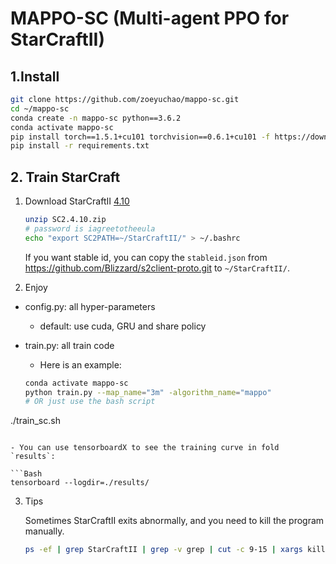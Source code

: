 # MAPPO-SC (Multi-agent PPO for StarCraftII)

## 1.Install

```Bash
git clone https://github.com/zoeyuchao/mappo-sc.git
cd ~/mappo-sc
conda create -n mappo-sc python==3.6.2
conda activate mappo-sc
pip install torch==1.5.1+cu101 torchvision==0.6.1+cu101 -f https://download.pytorch.org/whl/torch_stable.html
pip install -r requirements.txt
```

## 2. Train StarCraft

1. Download StarCraftII [4.10](http://blzdistsc2-a.akamaihd.net/Linux/SC2.4.10.zip)

   ```Bash
   unzip SC2.4.10.zip
   # password is iagreetotheeula
   echo "export SC2PATH=~/StarCraftII/" > ~/.bashrc
   ```

   If you want stable id, you can copy the `stableid.json` from https://github.com/Blizzard/s2client-proto.git to `~/StarCraftII/`.

2. Enjoy 

- config.py: all hyper-parameters
  
  - default: use cuda, GRU and share policy
  
- train.py: all train code

  - Here is an example:

  ```Bash
  conda activate mappo-sc
  python train.py --map_name="3m" -algorithm_name="mappo" 
  # OR just use the bash script
./train_sc.sh
  ```
  
  - You can use tensorboardX to see the training curve in fold `results`:
  
  ```Bash
  tensorboard --logdir=./results/ 
  ```

3. Tips

   Sometimes StarCraftII exits abnormally, and you need to kill the program manually.

   ```Bash
   ps -ef | grep StarCraftII | grep -v grep | cut -c 9-15 | xargs kill -9
   ```

   